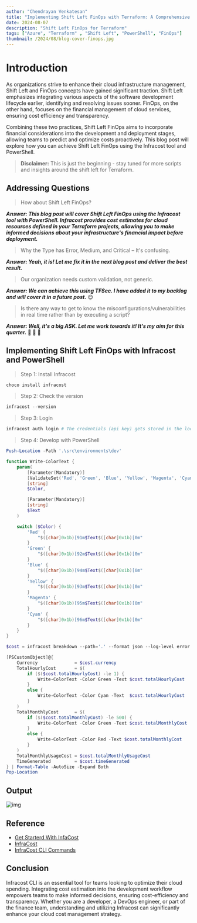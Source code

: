 ```yaml
---
author: "Chendrayan Venkatesan"
title: "Implementing Shift Left FinOps with Terraform: A Comprehensive Guide"
date: 2024-08-07
description: "Shift Left FinOps for Terraform"
tags: ["Azure", "Terraform" , "Shift Left", "PowerShell", "FinOps"]
thumbnail: /2024/08/blog-cover-finops.jpg
---
```


# Introduction

As organizations strive to enhance their cloud infrastructure management, Shift Left and FinOps concepts have gained significant traction. Shift Left emphasizes integrating various aspects of the software development lifecycle earlier, identifying and resolving issues sooner. FinOps, on the other hand, focuses on the financial management of cloud services, ensuring cost efficiency and transparency.

Combining these two practices, Shift Left FinOps aims to incorporate financial considerations into the development and deployment stages, allowing teams to predict and optimize costs proactively. This blog post will explore how you can achieve Shift Left FinOps using the Infracost tool and PowerShell.

> **Disclaimer:** This is just the beginning - stay tuned for more scripts and insights around the shift left for Terraform.  

## Addressing Questions

> How about Shift Left FinOps?  

***Answer: This blog post will cover Shift Left FinOps using the Infracost tool with PowerShell. Infracost provides cost estimates for cloud resources defined in your Terraform projects, allowing you to make informed decisions about your infrastructure's financial impact before deployment.***

> Why the Type has Error, Medium, and Critical – It's confusing.  

***Answer: Yeah, it is! Let me fix it in the next blog post and deliver the best result.***

> Our organization needs custom validation, not generic.  

***Answer: We can achieve this using TFSec. I have added it to my backlog and will cover it in a future post.*** :wink:

> Is there any way to get to know the misconfigurations/vulnerabilities in real time rather than by executing a script?  

***Answer: Well, it's a big ASK. Let me work towards it! It's my aim for this quarter.*** :star_struck: :star_struck: :star_struck:

## Implementing Shift Left FinOps with Infracost and PowerShell

> Step 1: Install Infracost

```PowerShell
choco install infracost
```

> Step 2: Check the version

```PowerShell
infracost --version
```

> Step 3: Login

```PowerShell
infracost auth login # The credentials (api key) gets stored in the location C:\Users\<USERNAME>\.config\infracost
```

> Step 4: Develop with PowerShell 

```PowerShell
Push-Location -Path '.\src\environments\dev'

function Write-ColorText {
    param(
        [Parameter(Mandatory)]
        [ValidateSet('Red', 'Green', 'Blue', 'Yellow', 'Magenta', 'Cyan')]
        [string]
        $Color,

        [Parameter(Mandatory)]
        [string]
        $Text
    )

    switch ($Color) {
        'Red' {
            "$([char]0x1b)[91m$Text$([char]0x1b)[0m"
        }
        'Green' {
            "$([char]0x1b)[92m$Text$([char]0x1b)[0m" 
        }
        'Blue' {
            "$([char]0x1b)[94m$Text$([char]0x1b)[0m" 
        }
        'Yellow' {
            "$([char]0x1b)[93m$Text$([char]0x1b)[0m"
        }
        'Magenta' {
            "$([char]0x1b)[95m$Text$([char]0x1b)[0m" 
        }
        'Cyan' {
            "$([char]0x1b)[96m$Text$([char]0x1b)[0m" 
        }
    }
}

$cost = infracost breakdown --path='.' --format json --log-level error | ConvertFrom-Json 

[PSCustomObject]@{
    Currency              = $cost.currency
    TotalHourlyCost       = $(
        if ($($cost.totalHourlyCost) -le 1) {
            Write-ColorText -Color Green -Text $cost.totalHourlyCost 
        }
        else {
            Write-ColorText -Color Cyan -Text  $cost.totalHourlyCost
        }
    )
    TotalMonthlyCost      = $(
        if ($($cost.totalMonthlyCost) -le 500) {
            Write-ColorText -Color Green -Text $cost.totalMonthlyCost 
        }
        else { 
            Write-ColorText -Color Red -Text $cost.totalMonthlyCost 
        }
    )
    TotalMonthlyUsageCost = $cost.totalMonthlyUsageCost
    TimeGenerated         = $cost.timeGenerated
} | Format-Table -AutoSize -Expand Both
Pop-Location
```

## Output 

![img](/2024/08/InfraCost.png)

## Reference

- [Get Starterd With InfaCost](https://www.infracost.io/docs/)  
- [InfraCost](https://www.infracost.io/)  
- [InfraCost CLI Commands](https://www.infracost.io/docs/features/cli_commands/)  

## Conclusion

Infracost CLI is an essential tool for teams looking to optimize their cloud spending. Integrating cost estimation into the development workflow empowers teams to make informed decisions, ensuring cost-efficiency and transparency. Whether you are a developer, a DevOps engineer, or part of the finance team, understanding and utilizing Infracost can significantly enhance your cloud cost management strategy.